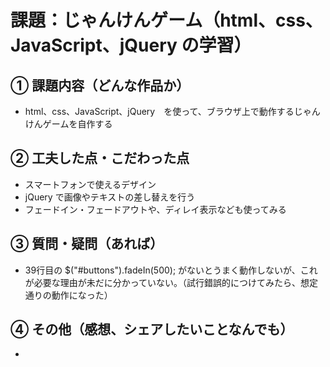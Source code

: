 # 課題：じゃんけんゲーム（html、css、JavaScript、jQuery の学習）

## ① 課題内容（どんな作品か）
- html、css、JavaScript、jQuery　を使って、ブラウザ上で動作するじゃんけんゲームを自作する

## ② 工夫した点・こだわった点
- スマートフォンで使えるデザイン
- jQuery で画像やテキストの差し替えを行う
- フェードイン・フェードアウトや、ディレイ表示なども使ってみる

## ③ 質問・疑問（あれば）
- 39行目の $("#buttons").fadeIn(500); がないとうまく動作しないが、これが必要な理由が未だに分かっていない。（試行錯誤的につけてみたら、想定通りの動作になった）　

## ④ その他（感想、シェアしたいことなんでも）
- 

